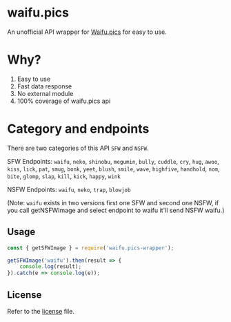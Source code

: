 # waifu.pics

An unofficial API wrapper for [Waifu.pics](https://waifu.pics/docs) for easy to use.

# Why?
1. Easy to use
2. Fast data response
3. No external module
4. 100% coverage of waifu.pics api

# Category and endpoints

There are two categories of this API `SFW` and `NSFW`.

SFW Endpoints: `waifu`, `neko`, `shinobu`, `megumin`, `bully`, `cuddle`, `cry`, `hug`, `awoo`, `kiss`, `lick`, `pat`, `smug`, `bonk`, `yeet`, `blush`, `smile`, `wave`, `highfive`, `handhold`, `nom`, `bite`, `glomp`, `slap`, `kill`, `kick`, `happy`, `wink`

NSFW Endpoints:  `waifu`, `neko`, `trap`, `blowjob`

(Note: `waifu` exists in two versions first one SFW and second one NSFW, if you call getNSFWImage and select endpoint to waifu it'll send NSFW waifu.)

## Usage

```js
const { getSFWImage } = require('waifu.pics-wrapper');

getSFWImage('waifu').then(result => {
    console.log(result);
}).catch(e => console.log(e));
```

## License

Refer to the [license](https://github.com/MathInDOS/waifu.pics-wrapper/edit/main/README.md) file.
